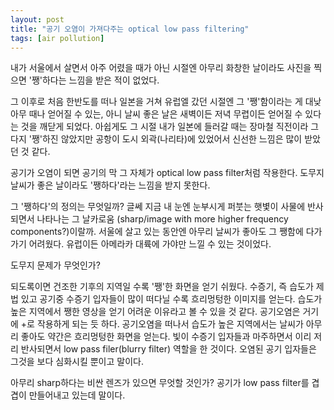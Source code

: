 ```yaml
---
layout: post
title: "공기 오염이 가져다주는 optical low pass filtering"
tags: [air pollution]
---
```


내가 서울에서 살면서 아주 어렸을 때가 아닌 시절엔 아무리 화창한 날이라도 사진을 찍으면 '쨍'하다는 느낌을 받은 적이 없었다.

그 이후로 처음 한반도를 떠나 일본을 거쳐 유럽엘 갔던 시절엔 그 '쨍'함이라는 게 대낮 아무 때나 얻어질 수 있는, 아니 날씨 좋은 날은 새벽이든 저녁 무렵이든 얻어질 수 있다는 것을 깨닫게 되었다. 아쉽게도 그 시절 내가 일본에 들러갈 때는 장마철 직전이라 그다지 '쨍'하진 않았지만 공항이 도시 외곽(나리타)에 있었어서 신선한 느낌은 많이 받았던 것 같다.

공기가 오염이 되면 공기의 막 그 자체가 optical low pass filter처럼 작용한다. 도무지 날씨가 좋은 날이라도 '쨍하다'라는 느낌을 받지 못한다.

그 '쨍하다'의 정의는 무엇일까? 글쎄 지금 내 눈엔 눈부시게 퍼붓는 햇볓이 사물에 반사되면서 나타나는 그 날카로움 (sharp/image with more higher frequency components?)이랄까. 서울에 살고 있는 동안엔 아무리 날씨가 좋아도 그 쨍함에 다가가기 어려웠다. 유럽이든 아메라카 대륙에 가야만 느낄 수 있는 것이었다.

도무지 문제가 무엇인가?

되도록이면 건조한 기후의 지역일 수록 '쨍'한 화면을 얻기 쉬웠다. 수증기, 즉 습도가 제법 있고 공기중 수증기 입자들이 많이 떠다닐 수록 흐리멍텅한 이미지를 얻는다. 습도가 높은 지역에서 쨍한 영상을 얻기 어려운 이유라고 볼 수 있을 것 같다. 공기오염은 거기에 +로 작용하게 되는 듯 하다. 공기오염을 떠나서 습도가 높은 지역에서는 날씨가 아무리 좋아도 약간은 흐리멍텅한 화면을 얻는다. 빛이 수증기 입자들과 마주하면서 이리 저리 반사되면서 low pass filer(blurry filter) 역할을 한 것이다. 오염된 공기 입자들은 그것을 보다 심화시킬 뿐이고 말이다.

아무리 sharp하다는 비싼 렌즈가 있으면 무엇할 것인가? 공기가 low pass filter를 겹겹이 만들어내고 있는데 말이다.